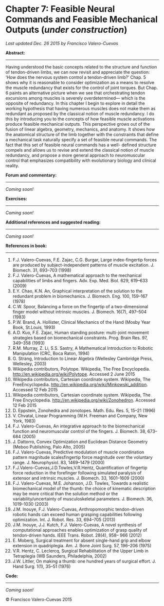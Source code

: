 # Chapter 7: Feasible Neural Commands and Feasible Mechanical Outputs  (*under construction*)
*Last updated Dec. 26 2015 by Francisco Valero-Cuevas*

**Abstract:**
_________

Having understood the basic concepts related to the structure and function of tendon-driven limbs, we can now revisit and appreciate the question: ‘How does the nervous system control a tendon-driven limb?’ Chap. 5 shows why it is reasonable to consider optimization as a means to resolve the muscle redundancy that exists for the control of joint torques. But Chap. 6 paints an alternative picture when we see that orchestrating tendon excursions among muscles is severely overdetermined— which is the opposite of redundancy. In this chapter I begin to explore in detail the working hypothesis that having numerous muscles does not make them as redundant as proposed by the classical notion of muscle redundancy. I do this by introducing you to the concepts of how feasible muscle activations produce feasible mechanical outputs. This perspective grows out of the fusion of linear algebra, geometry, mechanics, and anatomy. It shows how the anatomical structure of the limb together with the constraints that define a mechanical task naturally specify a set of feasible neural commands. The fact that this set of feasible neural commands has a well- defined structure compels and allows us to revise and extend the classical notion of muscle redundancy, and propose a more general approach to neuromuscular control that emphasizes compatibility with evolutionary biology and clinical reality.

**Forum and commentary:**
_____________________
*Coming soon!*


**Exercises:**
__________
*Coming soon!*



**Additional references and suggested reading:**
____________________________________________
*Coming soon!*



**References in book:**
___________________
1. F.J. Valero-Cuevas, F.E. Zajac, C.G. Burgar, Large index-fingertip forces are produced by subject-independent patterns of muscle excitation. J. Biomech. 31, 693–703 (1998)
2. F.J. Valero-Cuevas, A mathematical approach to the mechanical capabilities of limbs and fingers. Adv. Exp. Med. Biol. 629, 619–633 (2009)
3. E.Y. Chao, K.N. An, Graphical interpretation of the solution to the redundant problem in biomechanics. J. Biomech. Eng. 100, 159–167 (1978)
4. C.W. Spoor, Balancing a force on the fingertip of a two-dimensional finger model without intrinsic muscles. J. Biomech. 16(7), 497–504 (1983)
5. P.W. Brand, A. Hollister, Clinical Mechanics of the Hand (Mosby Year Book, St.Louis, 1993)
6. A.D. Kuo, F.E. Zajac, Human standing posture: multi-joint movement strategies based on
biomechanical constraints. Prog. Brain Res. 97, 349–358 (1993)
7. R.M. Murray, Z. Li, S.S. Sastry, A Mathematical Introduction to Robotic Manipulation (CRC,
Boca Raton, 1994)
8. G. Strang, Introduction to Linear Algebra (Wellesley Cambridge Press, Wellesley, 2003)
9. Wikipedia contributors, Polytope. Wikipedia, The Free Encyclopedia. http://en.wikipedia.org/wiki/Polytope. Accessed 2 June 2015
10. Wikipedia contributors, Cartesian coordinate system. Wikipedia, The FreeEncyclopedia. http://en.wikipedia.org/wiki/Minkowski_addition. Accessed 12 Feb 2015
11. Wikipedia contributors, Cartesian coordinate system. Wikipedia, The Free Encyclopedia. http://en.wikipedia.org/wiki/Zonohedron. Accessed 12 Feb 2015
12. D. Eppstein, Zonohedra and zonotopes. Math. Edu. Res. 5, 15–21 (1996)
13. V. Chvatal, Linear Programming (W.H. Freeman and Company, New York, 1983)
14. F.J. Valero-Cuevas, An integrative approach to the biomechanical function and neuromuscular control of the fingers. J. Biomech. 38, 673–684 (2005)
15. J. Dattorro, Convex Optimization and Euclidean Distance Geometry (Meboo Publishing, Palo
Alto, 2005)
16. F.J. Valero-Cuevas, Predictive modulation of muscle coordination pattern magnitude scalesfingertip force magnitude over the voluntary range. J. Neurophysiol. 83, 1469–1479 (2000)
17. F.J.Valero-Cuevas,J.D.Towles,V.R.Hentz, Quantification of fingertip force reduction in the forefinger following simulated paralysis of extensor and intrinsic muscles. J. Biomech. 33, 1601–1609 (2000)
18. F.J. Valero-Cuevas, M.E. Johanson, J.D. Towles, Towards a realistic biomechanical model of the thumb: the choice of kinematic description may be more critical than the solution method or the variability/uncertainty of musculoskeletal parameters. J. Biomech. 36, 1019–1030 (2003)
19. J.M. Inouye, F.J. Valero-Cuevas, Anthropomorphic tendon-driven robotic hands can exceed human grasping capabilities following optimization. Int. J. Robot. Res. 33, 694–705 (2013)
20. J.M. Inouye, J.J. Kutch, F.J. Valero-Cuevas, A novel synthesis of computational approaches enables optimization of grasp quality of tendon-driven hands. IEEE Trans. Robot. 28(4), 958– 966 (2012)
21. E. Moberg, Surgical treatment for absent single-hand grip and elbow extension in quadriplegia. Am. J. Bone Joint Surg. 57, 196–206 (1975)
22. V.R. Hentz, C. Leclercq, Surgical Rehabilitation of the Upper Limb in Tetraplegia (WB Saunders, Philadelphia, 2002)
23. J.W. Littler, On making a thumb: one hundred years of surgical effort. J. Hand Surg. 1(1), 35–51 (1976)

**Code:**
_____
*Coming soon!*




© Francisco Valero-Cuevas 2015

